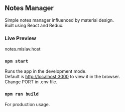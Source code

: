 ## Notes Manager

Simple notes manager influenced by material design.<br>
Built using React and Redux.

### Live Preview

notes.mislav.host

### `npm start`

Runs the app in the development mode.<br>
Default is [http://localhost:3000](http://localhost:3000) to view it in the browser.<br>
Change PORT in .env file.

### `npm run build`

For production usage.<br>
